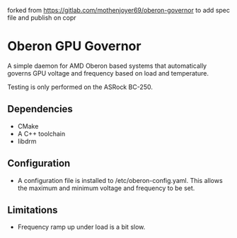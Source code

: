 forked from https://gitlab.com/mothenjoyer69/oberon-governor to add spec file and publish on copr
# Oberon GPU Governor

A simple daemon for AMD Oberon based systems that automatically governs GPU voltage and frequency based on load and temperature.

Testing is only performed on the ASRock BC-250.

## Dependencies

- CMake
- A C++ toolchain
- libdrm

## Configuration

- A configuration file is installed to /etc/oberon-config.yaml. This allows the maximum and minimum voltage and frequency to be set.

## Limitations

- Frequency ramp up under load is a bit slow.
